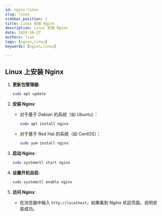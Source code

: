 ```yaml
---
id: nginx-linux 
slug: linux 
sidebar_position: 1  
title: Linux 安装 Nginx
description: Linux 安装 Nginx
date: 2024-10-27
authors: lian
tags: [ngixn,linux]
keywords: [ngixn,linux]

---
```



## Linux 上安装 Nginx

1. **更新包管理器**:
   ```bash
   sudo apt update
   ```

2. **安装 Nginx**:
   - 对于基于 Debian 的系统（如 Ubuntu）：
     ```bash
     sudo apt install nginx
     ```
   - 对于基于 Red Hat 的系统（如 CentOS）：
     ```bash
     sudo yum install nginx
     ```

3. **启动 Nginx**:
   ```bash
   sudo systemctl start nginx
   ```

4. **设置开机自启**:
   ```bash
   sudo systemctl enable nginx
   ```

5. **访问 Nginx**:
   - 在浏览器中输入 `http://localhost`，如果看到 Nginx 欢迎页面，说明安装成功。

